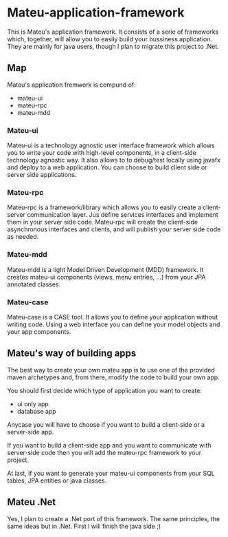 # Mateu-application-framework
This is Mateu's application framework. 
It consists of a serie of frameworks which, together, will allow you to easily build your bussiness application.
They are mainly for java users, though I plan to migrate this project to .Net.

## Map

Mateu's application fremwork is compund of:

- mateu-ui
- mateu-rpc
- mateu-mdd

### Mateu-ui
Mateu-ui is a technology agnostic user interface framework which allows you to write your code with high-level components, in a client-side technology agnostic way. 
It also allows to to debug/test locally using javafx and deploy to a web application.
You can choose to build client side or server side applications.

### Mateu-rpc
Mateu-rpc is a framework/library which allows you to easily create a client-server communication layer. 
Jus define services interfaces and implement them in your server side code. Mateu-rpc will create the client-side asynchronous interfaces and clients, and will publish your server side code as needed.

### Mateu-mdd
Mateu-mdd is a light Model Driven Development (MDD) framework. 
It creates mateu-ui components (views, menu entries, ...) from your JPA annotated classes.

### Mateu-case
Mateu-case is a CASE tool.
It allows you to define your application without writing code.
Using a web interface you can define your model objects and your app components. 

## Mateu's way of building apps
The best way to create your own mateu app is to use one of the provided maven archetypes and, from there, modify the code to build your own app.

You should first decide which type of application you want to create:

- ui only app
- database app

Anycase you will have to choose if you want to build a client-side or a server-side app.

If you want to build a client-side app and you want to communicate with server-side code then you will add the mateu-rpc framework to your project.

At last, if you want to generate your mateu-ui components from your SQL tables, JPA entities or java classes.

## Mateu .Net

Yes, I plan to create a .Net port of this framework.
The same principles, the same ideas but in .Net.
First I will finish the java side ;)
